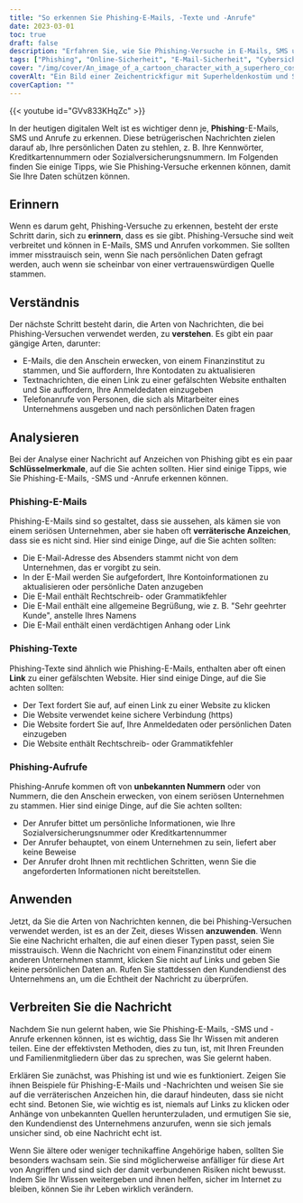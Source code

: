 ```yaml
---
title: "So erkennen Sie Phishing-E-Mails, -Texte und -Anrufe"
date: 2023-03-01
toc: true
draft: false
description: "Erfahren Sie, wie Sie Phishing-Versuche in E-Mails, SMS und Anrufen erkennen können, um Ihre persönlichen Daten zu schützen."
tags: ["Phishing", "Online-Sicherheit", "E-Mail-Sicherheit", "Cybersicherheit", "Internet-Sicherheit", "Phishing-Mails", "Phishing-Texte", "Phishing-Anrufe", "digitale Bedrohungen", "Identitätsdiebstahl", "datenschutz", "Online-Betrug", "Online-Betrügereien", "Online-Datenschutz", "Tipps zur Online-Sicherheit", "Internetkriminalität", "Informationssicherheit", "Passwortsicherheit", "Datensicherheit", "Sicherheitsbewusstsein"]
cover: "/img/cover/An_image_of_a_cartoon_character_with_a_superhero_costume.png"
coverAlt: "Ein Bild einer Zeichentrickfigur mit Superheldenkostüm und Schild, die eine Angelrute mit einer Phishing-E-Mail abwehrt."
coverCaption: ""
---
```

{{< youtube id="GVv833KHqZc" >}}


In der heutigen digitalen Welt ist es wichtiger denn je, **Phishing**-E-Mails, SMS und Anrufe zu erkennen. Diese betrügerischen Nachrichten zielen darauf ab, Ihre persönlichen Daten zu stehlen, z. B. Ihre Kennwörter, Kreditkartennummern oder Sozialversicherungsnummern. Im Folgenden finden Sie einige Tipps, wie Sie Phishing-Versuche erkennen können, damit Sie Ihre Daten schützen können.

## Erinnern

Wenn es darum geht, Phishing-Versuche zu erkennen, besteht der erste Schritt darin, sich zu **erinnern**, dass es sie gibt. Phishing-Versuche sind weit verbreitet und können in E-Mails, SMS und Anrufen vorkommen. Sie sollten immer misstrauisch sein, wenn Sie nach persönlichen Daten gefragt werden, auch wenn sie scheinbar von einer vertrauenswürdigen Quelle stammen.

## Verständnis

Der nächste Schritt besteht darin, die Arten von Nachrichten, die bei Phishing-Versuchen verwendet werden, zu **verstehen**. Es gibt ein paar gängige Arten, darunter:

- E-Mails, die den Anschein erwecken, von einem Finanzinstitut zu stammen, und Sie auffordern, Ihre Kontodaten zu aktualisieren
- Textnachrichten, die einen Link zu einer gefälschten Website enthalten und Sie auffordern, Ihre Anmeldedaten einzugeben
- Telefonanrufe von Personen, die sich als Mitarbeiter eines Unternehmens ausgeben und nach persönlichen Daten fragen

## Analysieren

Bei der Analyse einer Nachricht auf Anzeichen von Phishing gibt es ein paar **Schlüsselmerkmale**, auf die Sie achten sollten. Hier sind einige Tipps, wie Sie Phishing-E-Mails, -SMS und -Anrufe erkennen können.

### Phishing-E-Mails

Phishing-E-Mails sind so gestaltet, dass sie aussehen, als kämen sie von einem seriösen Unternehmen, aber sie haben oft **verräterische Anzeichen**, dass sie es nicht sind. Hier sind einige Dinge, auf die Sie achten sollten:

- Die E-Mail-Adresse des Absenders stammt nicht von dem Unternehmen, das er vorgibt zu sein.
- In der E-Mail werden Sie aufgefordert, Ihre Kontoinformationen zu aktualisieren oder persönliche Daten anzugeben
- Die E-Mail enthält Rechtschreib- oder Grammatikfehler
- Die E-Mail enthält eine allgemeine Begrüßung, wie z. B. "Sehr geehrter Kunde", anstelle Ihres Namens
- Die E-Mail enthält einen verdächtigen Anhang oder Link

### Phishing-Texte

Phishing-Texte sind ähnlich wie Phishing-E-Mails, enthalten aber oft einen **Link** zu einer gefälschten Website. Hier sind einige Dinge, auf die Sie achten sollten:

- Der Text fordert Sie auf, auf einen Link zu einer Website zu klicken
- Die Website verwendet keine sichere Verbindung (https)
- Die Website fordert Sie auf, Ihre Anmeldedaten oder persönlichen Daten einzugeben
- Die Website enthält Rechtschreib- oder Grammatikfehler

### Phishing-Aufrufe

Phishing-Anrufe kommen oft von **unbekannten Nummern** oder von Nummern, die den Anschein erwecken, von einem seriösen Unternehmen zu stammen. Hier sind einige Dinge, auf die Sie achten sollten:

- Der Anrufer bittet um persönliche Informationen, wie Ihre Sozialversicherungsnummer oder Kreditkartennummer
- Der Anrufer behauptet, von einem Unternehmen zu sein, liefert aber keine Beweise
- Der Anrufer droht Ihnen mit rechtlichen Schritten, wenn Sie die angeforderten Informationen nicht bereitstellen.

## Anwenden

Jetzt, da Sie die Arten von Nachrichten kennen, die bei Phishing-Versuchen verwendet werden, ist es an der Zeit, dieses Wissen **anzuwenden**. Wenn Sie eine Nachricht erhalten, die auf einen dieser Typen passt, seien Sie misstrauisch. Wenn die Nachricht von einem Finanzinstitut oder einem anderen Unternehmen stammt, klicken Sie nicht auf Links und geben Sie keine persönlichen Daten an. Rufen Sie stattdessen den Kundendienst des Unternehmens an, um die Echtheit der Nachricht zu überprüfen.

## Verbreiten Sie die Nachricht

Nachdem Sie nun gelernt haben, wie Sie Phishing-E-Mails, -SMS und -Anrufe erkennen können, ist es wichtig, dass Sie Ihr Wissen mit anderen teilen. Eine der effektivsten Methoden, dies zu tun, ist, mit Ihren Freunden und Familienmitgliedern über das zu sprechen, was Sie gelernt haben.

Erklären Sie zunächst, was Phishing ist und wie es funktioniert. Zeigen Sie ihnen Beispiele für Phishing-E-Mails und -Nachrichten und weisen Sie sie auf die verräterischen Anzeichen hin, die darauf hindeuten, dass sie nicht echt sind. Betonen Sie, wie wichtig es ist, niemals auf Links zu klicken oder Anhänge von unbekannten Quellen herunterzuladen, und ermutigen Sie sie, den Kundendienst des Unternehmens anzurufen, wenn sie sich jemals unsicher sind, ob eine Nachricht echt ist.

Wenn Sie ältere oder weniger technikaffine Angehörige haben, sollten Sie besonders wachsam sein. Sie sind möglicherweise anfälliger für diese Art von Angriffen und sind sich der damit verbundenen Risiken nicht bewusst. Indem Sie Ihr Wissen weitergeben und ihnen helfen, sicher im Internet zu bleiben, können Sie ihr Leben wirklich verändern.
